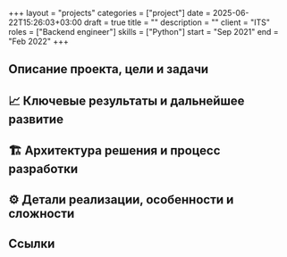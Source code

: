+++ 
layout      = "projects"
categories  = ["project"]
date        = 2025-06-22T15:26:03+03:00
draft       = true
title       = ""
description = ""
client      = "ITS"
roles       = ["Backend engineer"]
skills      = ["Python"]
start       = "Sep 2021"
end         = "Feb 2022"
+++

## Описание проекта, цели и задачи 
## 📈 Ключевые результаты и дальнейшее развитие
## 🏗 Архитектура решения и процесс разработки
## ⚙️ Детали реализации, особенности и сложности
## Ссылки